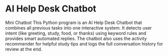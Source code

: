 # AI Help  Desk Chatbot
Mini Chatbot
This Python program is an AI Help Desk Chatbot that combines all previous tasks into one interactive system. It detects user intent (like greeting, study, food, or thanks) using keyword rules and provides smart automated replies. The chatbot also uses the activity recommender for helpful study tips and logs the full conversation history for review at the end.
